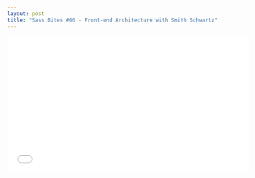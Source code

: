 ```yaml
---
layout: post
title: "Sass Bites #66 - Front-end Architecture with Smith Schwartz"
---
```


<iframe width='560' height='315' src='//www.youtube.com/embed/NGvKoGZd3Ng' frameborder='0' allowfullscreen></iframe>